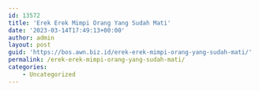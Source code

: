 ```yaml
---
id: 13572
title: 'Erek Erek Mimpi Orang Yang Sudah Mati'
date: '2023-03-14T17:49:13+00:00'
author: admin
layout: post
guid: 'https://bos.awn.biz.id/erek-erek-mimpi-orang-yang-sudah-mati/'
permalink: /erek-erek-mimpi-orang-yang-sudah-mati/
categories:
    - Uncategorized
---
```


